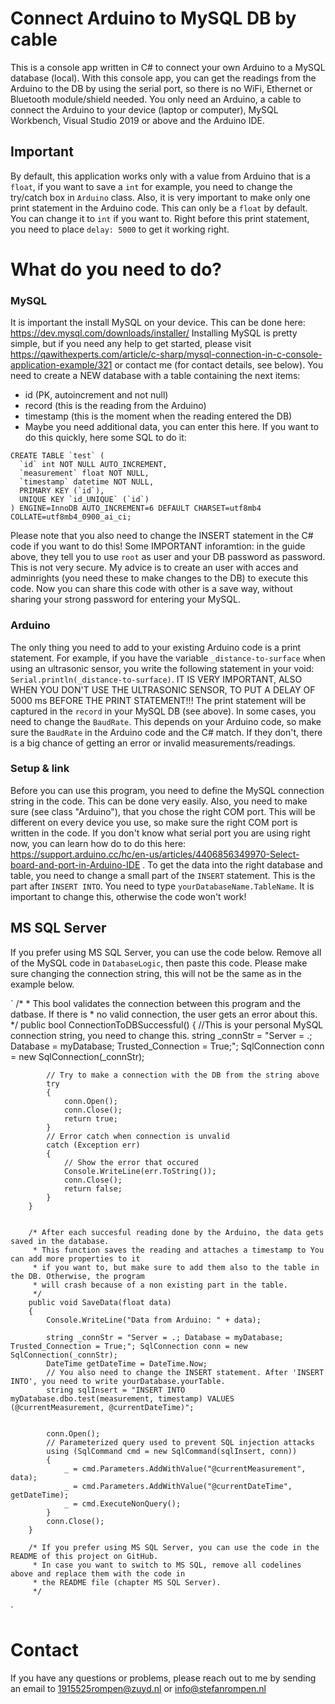 # Connect Arduino to MySQL DB by cable

This is a console app written in C# to connect your own Arduino to a MySQL database (local). With this console app, you can get the readings from the Arduino to the DB by using the serial port, so there is no WiFi, Ethernet or Bluetooth module/shield needed. You only need an Arduino, a cable to connect the Arduino to your device (laptop or computer), MySQL Workbench, Visual Studio 2019 or above and the Arduino IDE.
## Important 
By default, this application works only with a value from Arduino that is a `float`, if you want to save a `int` for example, you need to change the try/catch box in `Arduino` class. Also, it is very important to make only one print statement in the Arduino code. This can only be a `float` by default. You can change it to `int` if you want to. Right before this print statement, you need to place `delay: 5000` to get it working right. 

# What do you need to do?
### MySQL
It is important the install MySQL on your device. This can be done here: https://dev.mysql.com/downloads/installer/
Installing MySQL is pretty simple, but if you need any help to get started, please visit https://qawithexperts.com/article/c-sharp/mysql-connection-in-c-console-application-example/321 or contact me (for contact details, see below). You need to create a NEW database with a table containing the next items: 
- id (PK, autoincrement and not null)
- record (this is the reading from the Arduino)
- timestamp (this is the moment when the reading entered the DB)
- Maybe you need additional data, you can enter this here. 
If you want to do this quickly, here some SQL to do it:
```
CREATE TABLE `test` (
  `id` int NOT NULL AUTO_INCREMENT,
  `measurement` float NOT NULL,
  `timestamp` datetime NOT NULL,
  PRIMARY KEY (`id`),
  UNIQUE KEY `id_UNIQUE` (`id`)
) ENGINE=InnoDB AUTO_INCREMENT=6 DEFAULT CHARSET=utf8mb4 COLLATE=utf8mb4_0900_ai_ci;
```
Please note that you also need to change the INSERT statement in the C# code if you want to do this! Some IMPORTANT inforamtion: in the guide above, they tell you to use `root` as user and your DB password as password. This is not very secure. My advice is to create an user with acces and adminrights (you need these to make changes to the DB) to execute this code. Now you can share this code with other is a save way, without sharing your strong password for entering your MySQL. 

### Arduino
The only thing you need to add to your existing Arduino code is a print statement. For example, if you have the variable `_distance-to-surface` when using an ultrasonic sensor, you write the following statement in your void: `Serial.println(_distance-to-surface)`. IT IS VERY IMPORTANT, ALSO WHEN YOU DON'T USE THE ULTRASONIC SENSOR, TO PUT A DELAY OF 5000 ms BEFORE THE PRINT STATEMENT!!! The print statement will be captured in the `record` in your MySQL DB (see above). In some cases, you need to change the `BaudRate`. This depends on your Arduino code, so make sure the `BaudRate` in the Arduino code and the C# match. If they don't, there is a big chance of getting an error or invalid measurements/readings.

### Setup & link
Before you can use this program, you need to define the MySQL connection string in the code. This can be done very easily. Also, you need to make sure (see class "Arduino"), that you chose the right COM port. This will be different on every device you use, so make sure the right COM port is written in the code. If you don't know what serial port you are using right now, you can learn how do to do this here: https://support.arduino.cc/hc/en-us/articles/4406856349970-Select-board-and-port-in-Arduino-IDE . To get the data into the right database and table, you need to change a small part of the `INSERT` statement. This is the part after `INSERT INTO`. You need to type `yourDatabaseName.TableName`. It is important to change this, otherwise the code won't work!

## MS SQL Server
If you prefer using MS SQL Server, you can use the code below. Remove all of the MySQL code in `DatabaseLogic`, then paste this code. Please make sure changing the connection string, this will not be the same as in the example below. 

`
/*
        * This bool validates the connection between this program and the datbase. If there is 
        * no valid connection, the user gets an error about this. 
        */
        public bool ConnectionToDBSuccessful()
        {
            //This is your personal MySQL connection string, you need to change this. 
            string _connStr = "Server = .; Database = myDatabase; Trusted_Connection = True;";
            SqlConnection conn = new SqlConnection(_connStr);

            // Try to make a connection with the DB from the string above
            try
            {
                conn.Open();
                conn.Close();
                return true;
            }
            // Error catch when connection is unvalid
            catch (Exception err)
            {
                // Show the error that occured 
                Console.WriteLine(err.ToString());
                conn.Close();
                return false;
            }
        }


        /* After each succesful reading done by the Arduino, the data gets saved in the database. 
         * This function saves the reading and attaches a timestamp to You can add more properties to it
         * if you want to, but make sure to add them also to the table in the DB. Otherwise, the program 
         * will crash because of a non existing part in the table. 
         */
        public void SaveData(float data)
        {
            Console.WriteLine("Data from Arduino: " + data);

            string _connStr = "Server = .; Database = myDatabase; Trusted_Connection = True;"; SqlConnection conn = new SqlConnection(_connStr);
            DateTime getDateTime = DateTime.Now;
            // You also need to change the INSERT statement. After 'INSERT INTO', you need to write yourDatabase.yourTable.
            string sqlInsert = "INSERT INTO myDatabase.dbo.test(measurement, timestamp) VALUES (@currentMeasurement, @currentDateTime)";


            conn.Open();
            // Parameterized query used to prevent SQL injection attacks 
            using (SqlCommand cmd = new SqlCommand(sqlInsert, conn))
            {
                _ = cmd.Parameters.AddWithValue("@currentMeasurement", data);
                _ = cmd.Parameters.AddWithValue("@currentDateTime", getDateTime);
                _ = cmd.ExecuteNonQuery();
            }
            conn.Close();
        }

        /* If you prefer using MS SQL Server, you can use the code in the README of this project on GitHub.
         * In case you want to switch to MS SQL, remove all codelines above and replace them with the code in 
         * the README file (chapter MS SQL Server).
         */
`
  
# Contact
If you have any questions or problems, please reach out to me by sending an email to 1915525rompen@zuyd.nl or info@stefanrompen.nl
